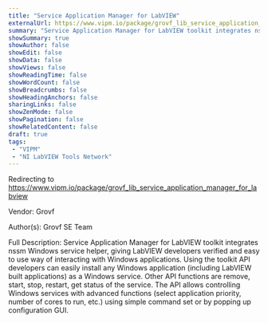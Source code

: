```yaml
---
title: "Service Application Manager for LabVIEW"
externalUrl: https://www.vipm.io/package/grovf_lib_service_application_manager_for_labview
summary: "Service Application Manager for LabVIEW toolkit integrates nssm Windows service helper, giving LabVIEW developers verified and easy to use way of interacting with Windows applications."
showSummary: true
showAuthor: false
showEdit: false
showData: false
showViews: false
showReadingTime: false
showWordCount: false
showBreadcrumbs: false
showHeadingAnchors: false
sharingLinks: false
showZenMode: false
showPagination: false
showRelatedContent: false
draft: true
tags:
 - "VIPM"
 - "NI LabVIEW Tools Network"
---
```


Redirecting to https://www.vipm.io/package/grovf_lib_service_application_manager_for_labview

Vendor: Grovf

Author(s): Grovf SE Team
 
Full Description:
Service Application Manager for LabVIEW toolkit integrates nssm Windows service helper, giving LabVIEW developers verified and easy to use way of interacting with Windows applications. Using the toolkit API developers can easily install any Windows application (including LabVIEW built applications) as a Windows service. Other API functions are remove, start, stop, restart, get status of the service. The API allows controlling Windows services with advanced functions (select application priority, number of cores to run, etc.) using simple command set or by popping up configuration GUI.